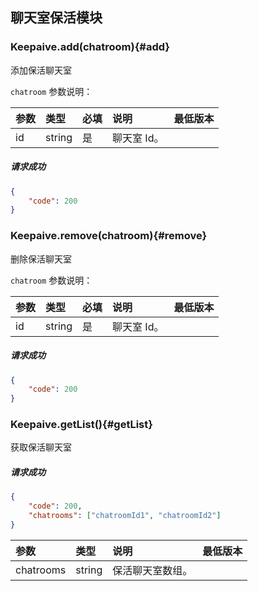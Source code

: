 ## 聊天室保活模块

### Keepaive.add(chatroom){#add}

添加保活聊天室

`chatroom` 参数说明：

| 参数   	 |	类型		| 必填	| 说明 							|最低版本		|
| :----------|:--------	|:-----	|:------------------------------|:-------- |
|	id |	string	|	是 	| 聊天室 Id。| &nbsp;|

##### 请求成功

```json
{
    "code": 200
}
```

### Keepaive.remove(chatroom){#remove}

删除保活聊天室

`chatroom` 参数说明：

| 参数   	 |	类型		| 必填	| 说明 							|最低版本		|
| :----------|:--------	|:-----	|:------------------------------|:-------- |
|	id |	string	|	是 	| 聊天室 Id。| &nbsp;|



##### 请求成功

```json
{
    "code": 200
}
```
### Keepaive.getList(){#getList}

获取保活聊天室

##### 请求成功

```json
{
	"code": 200,
	"chatrooms": ["chatroomId1", "chatroomId2"]
}
```
| 参数   	 |	类型		| 说明 							|最低版本		|
| :----------|:--------	|:------------------------------|:-------- |
|	chatrooms |	string	| 保活聊天室数组。				| &nbsp;|
 

